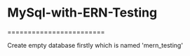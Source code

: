 # MySql-with-ERN-Testing
========================

Create empty database firstly which is named 'mern_testing' 
